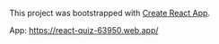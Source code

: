 This project was bootstrapped with [Create React App](https://github.com/facebook/create-react-app).

App: https://react-quiz-63950.web.app/

